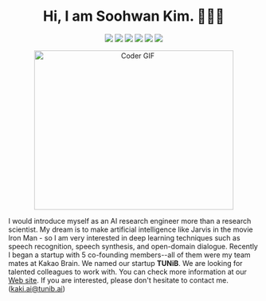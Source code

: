 ## <h1  align="center">Hi, I am Soohwan Kim. 👨🏼‍💻 </h1>
  
<p  align="center">
  <a href="https://github.com/sooftware"><img src="https://komarev.com/ghpvc/?username=sooftware"></a>
  <a href="https://sooftware.github.io/"><img src="http://img.shields.io/badge/-Tech%20blog-black?style=flat-square&logo=github"></a>
  <a href="https://www.linkedin.com/in/Soo-hwan/"><img src="https://img.shields.io/badge/-LinkedIn-blue?style=flat-square&logo=Linkedin&logoColor=white"></a>
  <a href="mailto:kaki.ai@tunib.ai"><img src="https://img.shields.io/badge/Gmail-d14836?style=flat-square&logo=Gmail&logoColor=white"></a>
  <a href="https://www.facebook.com/sooftware95"><img src="https://img.shields.io/badge/facebook-1877f2?style=flat-square&logo=facebook&logoColor=white"></a>
  <a href="https://github.com/sooftware/sooftware/blob/master/CV.pdf"><img src="https://img.shields.io/badge/Résumé-blue?style=flat-square&logo=LaTex&logoColor=white&"></a>
</p>
  
<p  align="center"><img src="https://github.com/sooftware/sooftware/blob/master/images/code.gif" alt="Coder GIF" width="400" height="320">

I would introduce myself as an AI research engineer more than a research scientist. My dream is to make artificial intelligence like Jarvis in the movie Iron Man - so I am very interested in deep learning techniques such as speech recognition, speech synthesis, and open-domain dialogue. Recently I began a startup with 5 co-founding members--all of them were my team mates at Kakao Brain. We named our startup **TUNiB**. We are looking for talented colleagues to work with. You can check more information at our [Web site](http://www.tunib.ai/). If you are interested, please don't hesitate to contact me. (kaki.ai@tunib.ai)
  
<!--
**sooftware/sooftware** is a ✨ _special_ ✨ repository because its `README.md` (this file) appears on your GitHub profile.
  
Here are some ideas to get you started:

- 🔭 I’m currently working on ...
- 🌱 I’m currently learning ...
- 👯 I’m looking to collaborate on ...
- 🤔 I’m looking for help with ...
- 💬 Ask me about ...
- 📫 How to reach me: ...
- 😄 Pronouns: ...
- ⚡ Fun fact: ...
-->

